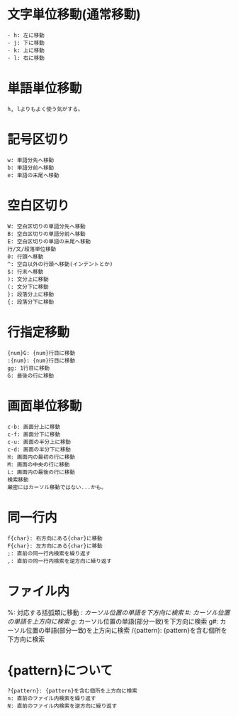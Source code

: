 # 文字単位移動(通常移動)
```
- h: 左に移動
- j: 下に移動
- k: 上に移動
- l: 右に移動
```

# 単語単位移動
```
h, lよりもよく使う気がする。
```

# 記号区切り
```
w: 単語分先へ移動
b: 単語分前へ移動
e: 単語の末尾へ移動
```

# 空白区切り
```
W: 空白区切りの単語分先へ移動
B: 空白区切りの単語分前へ移動
E: 空白区切りの単語の末尾へ移動
行/文/段落単位移動
0: 行頭へ移動
^: 空白以外の行頭へ移動(インデントとか)
$: 行末へ移動
): 文分上に移動
(: 文分下に移動
}: 段落分上に移動
{: 段落分下に移動
```

# 行指定移動
```
{num}G: {num}行目に移動
:{num}: {num}行目に移動
gg: 1行目に移動
G: 最後の行に移動
```

# 画面単位移動
```
c-b: 画面分上に移動
c-f: 画面分下に移動
c-u: 画面の半分上に移動
c-d: 画面の半分下に移動
H: 画面内の最初の行に移動
M: 画面の中央の行に移動
L: 画面内の最後の行に移動
検索移動
厳密にはカーソル移動ではない...かも。
```

# 同一行内
```
f{char}: 右方向にある{char}に移動
F{char}: 左方向にある{char}に移動
;: 直前の同一行内検索を繰り返す
,: 直前の同一行内検索を逆方向に繰り返す
```

# ファイル内
%: 対応する括弧類に移動
*: カーソル位置の単語を下方向に検索
#: カーソル位置の単語を上方向に検索
g*: カーソル位置の単語(部分一致)を下方向に検索
g#: カーソル位置の単語(部分一致)を上方向に検索
/{pattern}: {pattern}を含む個所を下方向に検索

# {pattern}について
```
?{pattern}: {pattern}を含む個所を上方向に検索
n: 直前のファイル内検索を繰り返す
N: 直前のファイル内検索を逆方向に繰り返す
```
